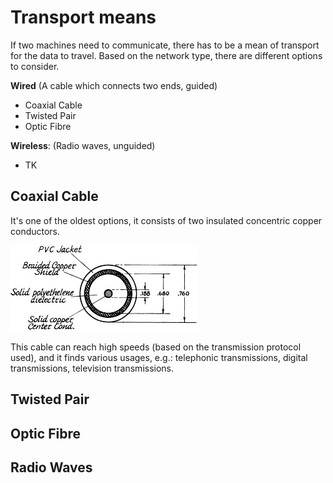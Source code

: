 # Transport means

If two machines need to communicate, there has to be a mean of transport for the data to travel. Based on the network type, there are different options to consider.

**Wired** (A cable which connects two ends, guided)
- Coaxial Cable
- Twisted Pair
- Optic Fibre

**Wireless**: (Radio waves, unguided)
- TK

## Coaxial Cable

It's one of the oldest options, it consists of two insulated concentric copper conductors.

![Section of a Coaxial Cable](assets/Coax%20Cable%20Section.jpg)

This cable can reach high speeds (based on the transmission protocol used), and it finds various usages, e.g.: telephonic transmissions, digital transmissions, television transmissions.

## Twisted Pair

## Optic Fibre

## Radio Waves
